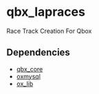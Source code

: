 # qbx_lapraces
Race Track Creation For Qbox

## Dependencies
- [qbx_core](https://github.com/Qbox-project/qbx_core)
- [oxmysql](https://github.com/CommunityOx/oxmysql)
- [ox_lib](https://github.com/CommunityOx/ox_lib)